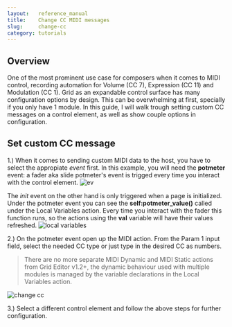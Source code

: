 ```yaml
---
layout:   reference_manual
title:    Change CC MIDI messages
slug:     change-cc
category: tutorials
---
```


## Overview

One of the most prominent use case for composers when it comes to MIDI control, recording automation for Volume (CC 7), Expression (CC 11) and Modulation (CC 1).
Grid as an expandable control surface has many configuration options by design. This can be overwhelming at first, specially if you only have 1 module. 
In this guide, I will walk trough setting custom CC messages on a control element, as well as show couple options in configuration.

## Set custom CC message

1.) When it comes to sending custom MIDI data to the host, you have to select the appropiate *event* first. 
In this example, you will need the **potmeter** event: a fader aka slide potmeter's event is trigged every time you interact with the control element.
![ev](https://intech.studio/_cms/2021-07-13/select_event.gif)

The *init* event on the other hand is only triggered when a page is initialized.
Under the potmeter event you can see the **self:potmeter_value()** called under the Local Variables action. 
Every time you interact with the fader this function runs, so the actions using the **val** variable will have their values refreshed.
![local variables](https://intech.studio/_cms/2021-07-13/local_value.png)

2.) On the potmeter event open up the MIDI action. From the Param 1 input field, select the needed CC type or just type in the desired CC as numbers.
> There are no more separate MIDI Dynamic and MIDI Static actions from Grid Editor v1.2+, the dynamic behaviour used with multiple modules is managed by the variable declarations in the Local Variables action.

![change cc](https://intech.studio/_cms/2021-07-13/change_cc.gif)

3.) Select a different control element and follow the above steps for further configuration.
